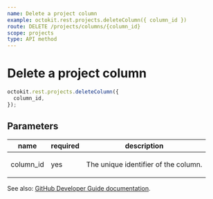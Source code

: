 ```yaml
---
name: Delete a project column
example: octokit.rest.projects.deleteColumn({ column_id })
route: DELETE /projects/columns/{column_id}
scope: projects
type: API method
---
```


# Delete a project column

```js
octokit.rest.projects.deleteColumn({
  column_id,
});
```

## Parameters

<table>
  <thead>
    <tr>
      <th>name</th>
      <th>required</th>
      <th>description</th>
    </tr>
  </thead>
  <tbody>
    <tr><td>column_id</td><td>yes</td><td>

The unique identifier of the column.

</td></tr>
  </tbody>
</table>

See also: [GitHub Developer Guide documentation](https://docs.github.com/enterprise-cloud@latest//rest/reference/projects#delete-a-project-column).
